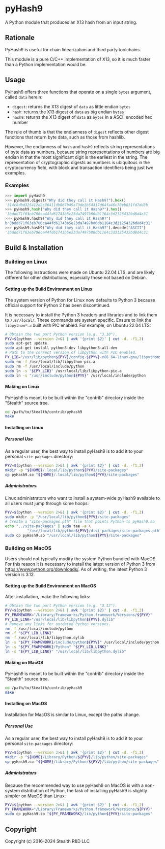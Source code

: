 # pyHash9

A Python module that produces an X13 hash from an input string.


## Rationale

PyHash9 is useful for chain linearization and third party toolchains.

This module is a pure C/C++ implementation of X13, so it is much faster
than a Python implementation would be.


## Usage

PyHash9 offers three functions that operate on a single `bytes` argument,
called `data` herein:

* `digest`: returns the X13 digest of `data` as little endian `bytes`
* `hash`: returns the X13 digest of `data` as big endian `bytes`
* `hash9`: returns the X13 digest of `data` as `bytes` in a ASCII encoded hex number

The rule of thumb is that the endianness of `digest` reflects
other digest functions that return byte data, such as those from
hashlib.

However, the endianness of `hash` and `hash9` reflects string representations
of byte data as numbers, because string representations of numbers are
big endian in that the most significant digit is the earliest in the string.
The representation of cryptographic digests as numbers is ubiquitous in
the cryptocurrency field, with block and transaction identifiers being
just two examples.


### Examples

```python
>>> import pyHash9
>>> pyHash9.digest("Why did they call it Hash9?").hex()
'314c8dbd325412d2c36411db867b49a73de2b54317d64fa46c70eb631fd7dd3b'
>>> pyHash9.hash("Why did they call it Hash9?").hex()
'3bddd71f63eb706ca44fd61743b5e23da7497b86db1164c3d2125432bd8d4c31'
>>> pyHash9.hash9("Why did they call it Hash9?")
b'3bddd71f63eb706ca44fd61743b5e23da7497b86db1164c3d2125432bd8d4c31'
>>> pyHash9.hash9("Why did they call it Hash9?").decode("ASCII")
'3bddd71f63eb706ca44fd61743b5e23da7497b86db1164c3d2125432bd8d4c31'
```


## Build & Installation

### Building on Linux

The following instructions were made on Ubuntu 22.04 LTS,
and are likely different for other distributions,
especially those not based on Debian.

#### Setting up the Build Environment on Linux

The system version of Python for Linux now defaults to Python 3
because official support for Python 2 has been discontinued.

It is necessary to install the Python 3 headers and libraries
and to link them to `/usr/local/`. These commands are system specific.
Ensure to link the `libpython*.a` built with PIC enabled. For example,
on Ubuntu 22.04 LTS:

```bash
# Obtain the two part Python version (e.g. "3.10").
PYV=$(python --version 2>&1 | awk '{print $2}' | cut -d. -f1,2)
sudo apt-get update
sudo apt-get install python3-dev libpython3-all-dev
# Path to the correct version of libpython with PIC enabled.
PY_LIB="/usr/lib/python${PYV}/config-${PYV}-x86_64-linux-gnu/libpython${PYV}-pic.a"
sudo rm -f /usr/local/lib/libpython-pic.a
sudo rm -f /usr/local/include/python
sudo ln -s "${PY_LIB}" /usr/local/lib/libpython-pic.a
sudo ln -s "/usr/include/python${PYV}" /usr/local/include/python
```

#### Making on Linux

PyHash9 is meant to be built within the "contrib" directory inside
the "Stealth" source tree.

```bash
cd /path/to/Stealth/contrib/pyHash9
make
```

#### Installing on Linux

##### Personal Use

As a regular user, the best way to install pyHash9 is to add it to
your personal `site-packages` directory:

```bash
PYV=$(python --version 2>&1 | awk '{print $2}' | cut -d. -f1,2)
mkdir -p "${HOME}/.local/lib/python${PYV}/site-packages"
cp pyHash9.so "${HOME}/.local/lib/python${PYV}/site-packages"
```

##### Administrators

Linux administrators who want to install a system-wide pyHash9 available
to all users must jump through some hoops:

```bash
PYV=$(python --version 2>&1 | awk '{print $2}' | cut -d. -f1,2)
sudo mkdir -p "/usr/local/lib/python${PYV}/site-packages"
# Create a "site-packages.pth" file that points Python to pyHash9.so
echo "../site-packages" | sudo tee -a \
          "/usr/local/lib/python${PYV}/dist-packages/site-packages.pth"
sudo cp pyHash9.so "/usr/local/lib/python${PYV}/site-packages"
```


### Building on MacOS

Users should not typically modify the system Python bundled with MacOS.
For this reason it is necessary to install the latest version of Python 3
from https://www.python.org/downloads/. As of writing, the latest
Python 3 version is 3.12.

#### Setting up the Build Environment on MacOS

After installation, make the following links:

```bash
# Obtain the two part Python version (e.g. "3.12").
PYV=$(python --version 2>&1 | awk '{print $2}' | cut -d. -f1,2)
PY_FRAMEWORK="/Library/Frameworks/Python.framework/Versions/${PYV}"
PY_LIB_LINK="/usr/local/lib/libpython${PYV}.dylib"
# Remove any links for outdated Python versions.
rm -f /usr/local/include/python
rm -f "${PY_LIB_LINK}"
rm -f /usr/local/lib/libpython.dylib
ln -s "${PY_FRAMEWORK}/include/python${PYV}" /usr/local/include/python
ln -s "${PY_FRAMEWORK}/Python" "${PY_LIB_LINK}"
ln -s "${PY_LIB_LINK}" "/usr/local/lib/libpython.dylib"
```

#### Making on MacOS

PyHash9 is meant to be built within the "contrib" directory inside
the "Stealth" source tree.

```bash
cd /path/to/Stealth/contrib/pyHash9
make
```

#### Installing on MacOS

Installation for MacOS is similar to Linux, except the paths change.


##### Personal Use

As a regular user, the best way to install pyHash9 is to add it to
your personal `site-packages` directory:

```bash
PYV=$(python --version 2>&1 | awk '{print $2}' | cut -d. -f1,2)
mkdir -p "${HOME}/Library/Python/${PYV}/lib/python/site-packages"
cp pyHash9.so "${HOME}/Library/Python/${PYV}/lib/python/site-packages"
```

##### Administrators

Because the recommended way to use pyHash9 on MacOS is with a
non-system distribution of Python, the task of installing pyHash9
is slightly simpler on MacOS than Linux:

```bash
PYV=$(python --version 2>&1 | awk '{print $2}' | cut -d. -f1,2)
PY_FRAMEWORK="/Library/Frameworks/Python.framework/Versions/${PYV}"
sudo cp pyHash9.so "${PY_FRAMEWORK}/lib/python${PYV}/site-packages"
```


## Copyright

Copyright (c) 2016-2024 Stealth R&D LLC
